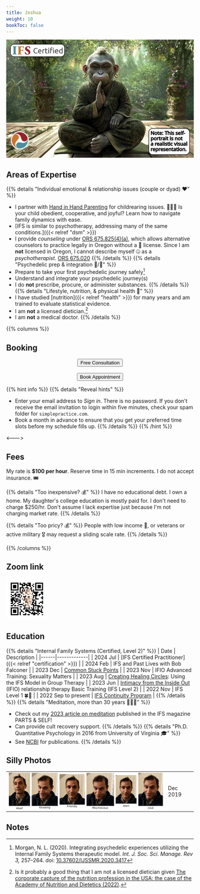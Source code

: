 ```yaml
---
title: Joshua
weight: 10
bookToc: false
---
```


![Silly self portrait](self-portrait.webp)

## Areas of Expertise

{{% details "Individual emotional & relationship issues (couple or dyad) ❤️" %}}
- I partner with [Hand in Hand Parenting](https://www.handinhandparenting.org/) for childrearing issues. 🧑‍🧒‍🧒 Is your child obedient, cooperative, and joyful? Learn how to navigate family dynamics with ease.
- [IFS is similar to psychotherapy, addressing many of the same conditions.]({{< relref "dsm" >}})
- I provide *counseling* under [ORS 675.825(4)(a)](https://oregon.public.law/statutes/ors_675.825), which allows alternative counselors to practice legally in Oregon without a 🪪 license. Since I am **not** licensed in Oregon, I cannot describe myself 🤐 as a *psychotherapist*. [ORS 675.020](https://oregon.public.law/statutes/ors_675.020)
{{% /details %}}
{{% details "Psychedelic prep & integration 🍄/🐸" %}}
- Prepare to take your first psychedelic journey safely[^morgan2020]
- Understand and integrate your psychedelic journey(s)
- I do **not** prescribe, procure, or administer substances.
{{% /details %}}
{{% details "Lifestyle, nutrition, & physical health 🥗" %}}
- I have studied [nutrition]({{< relref "health" >}}) for many years and am trained to evaluate statistical evidence.
- I am **not** a licensed dietician.[^capture-of-nutrition]
- I am **not** a medical doctor.
{{% /details %}}

{{% columns %}}

## Booking

<center><form><input class="glowing" type="button" onclick="window.open('https://joshua-pritikin.clientsecure.me/request/service', '_blank')" value="Free Consultation" /></form>

</br>

<form><input class="glowing" type="button" onclick="window.open('https://joshua-pritikin.clientsecure.me/sign-in', '_blank')" value="Book Appointment" /></form></center>

{{% hint info %}}
{{% details "Reveal hints" %}}
  - Enter your email address to *Sign in*. There is no password. If you don't receive the email invitation to login within five minutes, check your spam folder for `simplepractice.com`.
  - Book a month in advance to ensure that you get your preferred time slots before my schedule fills up.
{{% /details %}}
{{% /hint %}}

<--->

## Fees

My rate is **$100 per hour**. Reserve time in 15 min increments. I do not accept insurance. 🎟️

{{% details "Too inexpensive? 💰" %}}
I have no educational debt. I own a home. My daughter's college education is mostly paid for.
I don't need to charge $250/hr. Don't assume I lack expertise just because I'm not charging market rate.
{{% /details %}}

{{% details "Too pricy? 💰" %}}
People with low income 🎱, or veterans or active military 🎖️ may request a sliding scale rate.
{{% /details %}}

{{% /columns %}}

## Zoom link

[![Zoom link](zoom.webp)](https://us06web.zoom.us/j/7756484053)

## Education

{{% details "Internal Family Systems (Certified, Level 2)" %}}
| Date | Description |
|------|-------------|
| 2024 Jul | [IFS Certified Practitioner]({{< relref "certification" >}}) |
| 2024 Feb | IFS and Past Lives with Bob Falconer |
| 2023 Dec | [Common Stuck Points](https://burriscounseling.com/) |
| 2023 Nov | IFIO Advanced Training: Sexuality Matters |
| 2023 Aug | [Creating Healing Circles](https://burriscounseling.com): Using the IFS Model in Group Therapy |
| 2023 Jun | [Intimacy from the Inside Out](https://www.toniherbineblank.com/trainings.html) (IFIO) relationship therapy Basic Training (IFS Level 2) |
| 2022 Nov | IFS Level 1 🍀🚀 |
| 2022 Sep to present | [IFS Continuity Program](https://learn.ifs-institute.com/ifs-continuity-program/) |
{{% /details %}}
{{% details "Meditation, more than 30 years 🧘🏻‍♂️" %}}
- Check out my [2023 article on meditation](https://partsandself.org/ifs-and-meditation/) published in the IFS magazine PARTS & SELF!
- Can provide cult recovery support.
{{% /details %}}
{{% details "Ph.D. Quantitative Psychology in 2016 from University of Virginia 🎓" %}}
- See [NCBI](https://www.ncbi.nlm.nih.gov/sites/myncbi/1JSuQtfn5RykSS/bibliography/56367505/public/?sort=date&direction=ascending) for publications.
{{% /details %}}

## Silly Photos

<table>
<tr>
<td>
<picture style="display: block;">
    <source media="(min-width: 1320px)" srcset="line-up-1280.png">
    <source media="(min-width: 840px)" srcset="line-up-800.png">
    <img src="line-up-480.png" alt="facial expressions">
</picture>
</td>
<td class='rotate'><div>Dec 2019</div></td>
</tr></table>

## Notes

[^capture-of-nutrition]: Is it probably a good thing that I am not a licensed dietician given [The corporate capture of the nutrition profession in the USA: the case of the Academy of Nutrition and Dietetics (2022)](https://www.cambridge.org/core/journals/public-health-nutrition/article/corporate-capture-of-the-nutrition-profession-in-the-usa-the-case-of-the-academy-of-nutrition-and-dietetics/9FCF66087DFD5661DF1AF2AD54DA0DF9).

[^morgan2020]: Morgan, N. L. (2020). Integrating psychedelic experiences utilizing the Internal Family Systems therapeutic model. *Int. J. Soc. Sci. Manage. Rev 3,* 257–264. doi: [10.37602/IJSSMR.2020.3417](http://ijssmr.org/uploads2020/ijssmr03_123.pdf)
